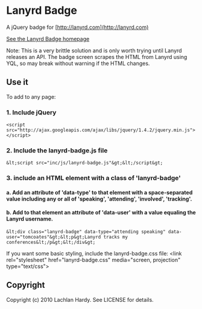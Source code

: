 # Lanyrd Badge
A jQuery badge for [http://lanyrd.com](http://lanyrd.com)

[See the Lanyrd Badge homepage](http://lachlanhardy.github.com/lanyrd-badge/)

Note: This is a very brittle solution and is only worth trying until Lanyrd releases an API. The badge screen scrapes the HTML from Lanyrd using YQL, so may break without warning if the HTML changes.

## Use it
To add to any page:

### 1. Include jQuery
    <script src="http://ajax.googleapis.com/ajax/libs/jquery/1.4.2/jquery.min.js"></script>

### 2. Include the lanyrd-badge.js file
    &lt;script src="inc/js/lanyrd-badge.js"&gt;&lt;/script&gt;

### 3. include an HTML element with a class of 'lanyrd-badge'

#### a. Add an attribute of 'data-type' to that element with a space-separated value including any or all of 'speaking', 'attending', 'involved', 'tracking'.
  
#### b. Add to that element an attribute of 'data-user' with a value equaling the Lanyrd username.
    &lt;div class="lanyrd-badge" data-type="attending speaking" data-user="tomcoates"&gt;&lt;p&gt;Lanyrd tracks my conferences&lt;/p&gt;&lt;/div&gt;

If you want some basic styling, include the lanyrd-badge.css file:
    &lt;link rel="stylesheet" href="lanyrd-badge.css" media="screen, projection" type="text/css"&gt;

## Copyright
Copyright (c) 2010 Lachlan Hardy. See LICENSE for details.